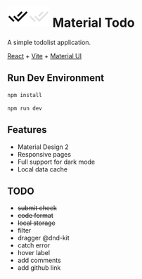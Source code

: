 # ![Logo light](./public/favicon-light.svg#gh-light-mode-only)![Logo dark](./public/favicon-dark.svg#gh-dark-mode-only) Material Todo 

A simple todolist application.

[React](https://react.dev/) + [Vite](https://vite.dev/) + [Material UI](https://mui.com/material-ui/)

## Run Dev Environment

```
npm install
```

```
npm run dev
```

## Features

- Material Design 2
- Responsive pages
- Full support for dark mode
- Local data cache

## TODO

- ~~submit check~~
- ~~code format~~
- ~~local storage~~
- filter
- dragger @dnd-kit
- catch error
- hover label
- add comments
- add github link